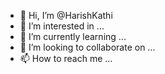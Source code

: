 - 👋 Hi, I’m @HarishKathi
- 👀 I’m interested in ...
- 🌱 I’m currently learning ...
- 💞️ I’m looking to collaborate on ...
- 📫 How to reach me ...

<!---
HarishKathi/HarishKathi is a ✨ special ✨ repository because its `README.md` (this file) appears on your GitHub profile.
You can click the Preview link to take a look at your changes.
--->
